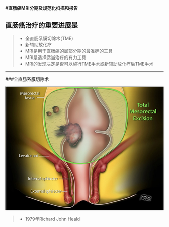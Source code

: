 #**直肠癌MRI分期及规范化扫描和报告**
## 直肠癌治疗的重要进展是
   > *  全直肠系膜切除术(TME)
   > *  新辅助放化疗
   > * MRI是用于直肠癌的局部分期的最准确的工具
   > * MRI是选择适当治疗的有力工具
   > * MRI的发现决定是否可以施行TME手术或新辅助放化疗后TME手术

***
###全直肠系膜切除术

![](./_image/2017-02-11-09-11-13.jpg)
>* 1979年Richard John Heald


